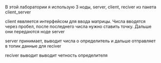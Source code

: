 В этой лаборатории я использую 3 ноды, server, client, reciver из пакета client_server

client яввляется интерфейсом для ввода матрицы. Числа вводятся через пробел, после последнего числа нужно ставить точку. Дальше они передаются ноде server

server принимает, выводит числа о определитель и дальше отправляет в топик данные для reciver

reciver выводит выводит четность определителя
